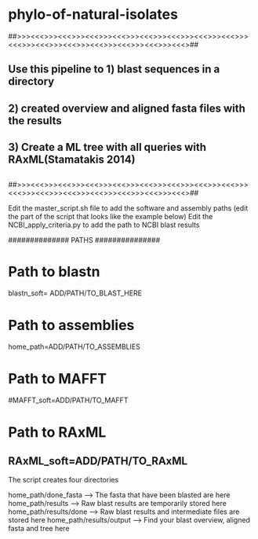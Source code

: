 # phylo-of-natural-isolates
##>>><<<>>><<<>>><<<>>><<<>>><<<>>><<<>>><<<>>><<<>>><<<>>><<<>>><<<>>><<<>>><<<>>><<<>>><<<>##
##	Use this pipeline to 1) blast sequences in a directory 									                 ##
##						           2)	created overview and aligned fasta files with the results		     ##
##						           3)	Create a ML tree with  all queries with RAxML(Stamatakis 2014)	 ##
##	                                                                   						                 ##
##>>><<<>>><<<>>><<<>>><<<>>><<<>>><<<>>><<<>>><<<>>><<<>>><<<>>><<<>>><<<>>><<<>>><<<>>><<<>##

Edit the master_script.sh file to add the software and assembly paths (edit the part of the script that looks like the example below)
Edit the NCBI_apply_criteria.py to add the path to NCBI blast results

##############    PATHS   ###############

# Path to blastn
blastn_soft= ADD/PATH/TO_BLAST_HERE

# Path to assemblies
home_path=ADD/PATH/TO_ASSEMBLIES

# Path to MAFFT
#MAFFT_soft=ADD/PATH/TO_MAFFT

# Path to RAxML
RAxML_soft=ADD/PATH/TO_RAxML
---------------------------------------------------------------------------------------------------
The script creates four directories 

home_path/done_fasta     -->		The fasta that have been blasted are here
home_path/results 		   -->	  Raw blast results are temporarily stored here
home_path/results/done   -->	  Raw blast results and intermediate files are stored here
home_path/results/output --> 	  Find your blast overview, aligned fasta and tree here
 
